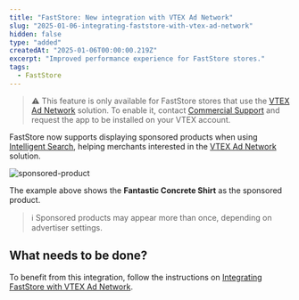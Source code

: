 ```yaml
---
title: "FastStore: New integration with VTEX Ad Network"
slug: "2025-01-06-integrating-faststore-with-vtex-ad-network"
hidden: false
type: "added"
createdAt: "2025-01-06T00:00:00.219Z"
excerpt: "Improved performance experience for FastStore stores."
tags:
  - FastStore
---
```


> ⚠️ This feature is only available for FastStore stores that use the [VTEX Ad Network](https://help.vtex.com/en/tutorial/vtex-ad-network-beta--2cgqXcBuJmXN2livQvClur) solution. To enable it, contact [Commercial Support](https://help.vtex.com/en/tracks/support-at-vtex--4AXsGdGHqExp9ZkiNq9eMy/3KQWGgkPOwbFTPfBxL7YwZ) and request the app to be installed on your VTEX account.

FastStore now supports displaying sponsored products when using [Intelligent Search](https://help.vtex.com/en/tracks/vtex-intelligent-search--19wrbB7nEQcmwzDPl1l4Cb), helping merchants interested in the [VTEX Ad Network](https://help.vtex.com/en/tutorial/vtex-ad-network-beta--2cgqXcBuJmXN2livQvClur) solution.

![sponsored-product](https://vtexhelp.vtexassets.com/assets/docs/src/faststore-ad-network___fc69fdbd20990eefb318ddbca16d4cd0.png)

The example above shows the **Fantastic Concrete Shirt** as the sponsored product.

> ℹ Sponsored products may appear more than once, depending on advertiser settings.

## What needs to be done?

To benefit from this integration, follow the instructions on [Integrating FastStore with VTEX Ad Network](https://developers.vtex.com/docs/guides/faststore/integrating-with-vtex-products-integrating-with-vtex-ad-network).
